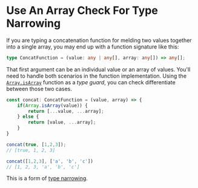 # Use An Array Check For Type Narrowing

If you are typing a concatenation function for melding two values together into
a single array, you may end up with a function signature like this:

```typescript
type ConcatFunction = (value: any | any[], array: any[]) => any[];
```

That first argument can be an individual value or an array of values. You'll
need to handle both scenarios in the function implementation. Using the
[`Array.isArray`](https://developer.mozilla.org/en-US/docs/Web/JavaScript/Reference/Global_Objects/Array/isArray)
function as a _type guard_, you can check differentiate between those two
cases.

```typescript
const concat: ConcatFunction = (value, array) => {
    if(Array.isArray(value)) {
        return [...value, ...array];
    } else {
        return [value, ...array];
    }
}

concat(true, [1,2,3]);
// [true, 1, 2, 3]

concat([1,2,3], ['a', 'b', 'c'])
// [1, 2, 3, 'a', 'b', 'c']
```

This is a form of [type
narrowing](https://www.typescriptlang.org/docs/handbook/2/narrowing.html).
